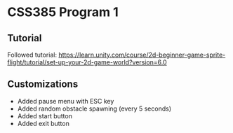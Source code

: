 # CSS385 Program 1

## Tutorial
Followed tutorial: https://learn.unity.com/course/2d-beginner-game-sprite-flight/tutorial/set-up-your-2d-game-world?version=6.0

## Customizations
- Added pause menu with ESC key
- Added random obstacle spawning (every 5 seconds)
- Added start button
- Added exit button
